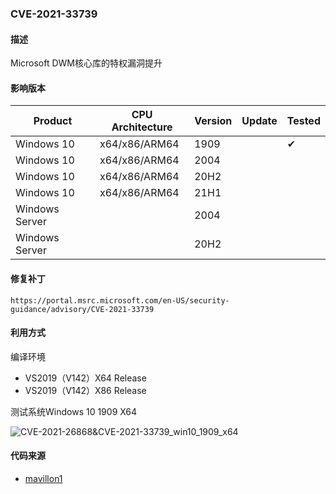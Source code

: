 ### CVE-2021-33739

#### 描述

Microsoft DWM核心库的特权漏洞提升

#### 影响版本

| Product             | CPU Architecture | Version | Update | Tested             |
| ------------------- | ---------------- | ------- | ------ | ------------------ |
| Windows 10 | x64/x86/ARM64 | 1909 | | &#10004; |
| Windows 10 | x64/x86/ARM64 | 2004 | | |
| Windows 10 | x64/x86/ARM64 | 20H2 | | |
| Windows 10 | x64/x86/ARM64 | 21H1 | | |
| Windows Server | | 2004 | | |
| Windows Server | | 20H2 | | |

#### 修复补丁

```
https://portal.msrc.microsoft.com/en-US/security-guidance/advisory/CVE-2021-33739
```

#### 利用方式

编译环境

- VS2019（V142）X64 Release
- VS2019（V142）X86 Release

测试系统Windows 10 1909 X64

![CVE-2021-26868&CVE-2021-33739_win10_1909_x64](https://raw.github.com/Ascotbe/Image/master/Kernelhub/CVE-2021-26868&CVE-2021-33739_win10_1909_x64.gif)

#### 代码来源

- [mavillon1](https://github.com/mavillon1/CVE-2021-33739-POC)